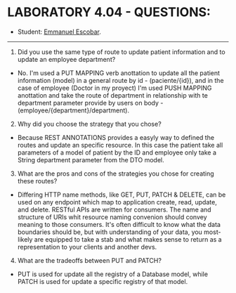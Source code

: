 
# LABORATORY 4.04 - QUESTIONS:
* Student: [Emmanuel Escobar](https://github.com/Emmascobar).
-------------------------------------------------------------

1) Did you use the same type of route to update patient information and to update an employee department?
- No. I'm used a PUT MAPPING verb anottation to update all the patient information (model) in a general route by id - (paciente/{id}), and in the case of employee (Doctor in my proyect) I'm used PUSH MAPPING anottation and take the route of department in relationship with te department parameter provide by users on body - (employee/{department}/department).


2) Why did you choose the strategy that you chose?
- Because REST ANNOTATIONS provides a easyly way to defined the routes and update an specific resource. In this case the patient take all parameters of a model of patient by the ID and employee only take a String department parameter from the DTO model.


3) What are the pros and cons of the strategies you chose for creating these routes?
- Differing HTTP name methods, like GET, PUT, PATCH & DELETE, can be used on any endpoint which map to application create, read, update, and delete. RESTful APIs are written for consumers. The name and structure of URIs whit resource naming convenion should convey meaning to those consumers. It's often difficult to know what the data boundaries should be, but with understanding of your data, you most-likely are equipped to take a stab and what makes sense to return as a representation to your clients and another devs.


4) What are the tradeoffs between PUT and PATCH?
- PUT is used for update all the registry of a Database model, while PATCH is used for update a specific registry of that model.

